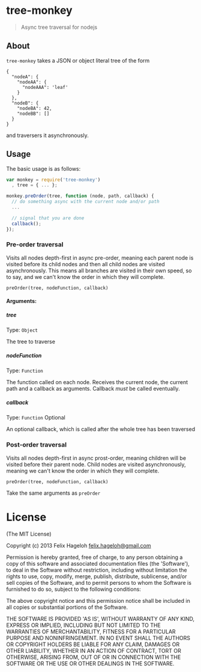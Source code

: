# tree-monkey #
> Async tree traversal for nodejs


## About
`tree-monkey` takes a JSON or object literal tree of the form

```
{
  "nodeA": {
    "nodeAA": {
      "nodeAAA": 'leaf'
    }
  },
  "nodeB": {
    "nodeBA": 42,
    "nodeBB": []
  }
}
```

and traversers it asynchronously.


## Usage ##
The basic usage is as follows:

```js
var monkey = require('tree-monkey')
  , tree = { ... };

monkey.preOrder(tree, function (node, path, callback) {
  // do something async with the current node and/or path
  ...

  // signal that you are done
  callback();
});
```

### Pre-order traversal ###
Visits all nodes depth-first in async pre-order, meaning each parent node is visited before its child nodes and then all child nodes are visited asynchronously. This means all branches are visited in their own speed, so to say, and we can't know the order in which they will complete.

	preOrder(tree, nodeFunction, callback)


#### Arguments:

##### tree
Type: `Object`

The tree to traverse

##### nodeFunction
Type: `Function`

The function called on each node. Receives the current node, the current path and a callback as arguments. Callback *must* be called eventually.

##### callback
Type: `Function`
Optional

An optional callback, which is called after the whole tree has been traversed

### Post-order traversal ###
Visits all nodes depth-first in async prost-order, meaning children will be visited before their parent node. Child nodes are visited asynchronously, meaning we can't know the order in which they will complete.

	preOrder(tree, nodeFunction, callback)

Take the same arguments as `preOrder`


# License #
(The MIT License)

Copyright (c) 2013 Felix Hageloh <felix.hageloh@gmail.com>

Permission is hereby granted, free of charge, to any person obtaining a copy of this software and associated documentation files (the 'Software'), to deal in the Software without restriction, including without limitation the rights to use, copy, modify, merge, publish, distribute, sublicense, and/or sell copies of the Software, and to permit persons to whom the Software is furnished to do so, subject to the following conditions:

The above copyright notice and this permission notice shall be included in all copies or substantial portions of the Software.

THE SOFTWARE IS PROVIDED 'AS IS', WITHOUT WARRANTY OF ANY KIND, EXPRESS OR IMPLIED, INCLUDING BUT NOT LIMITED TO THE WARRANTIES OF MERCHANTABILITY, FITNESS FOR A PARTICULAR PURPOSE AND NONINFRINGEMENT. IN NO EVENT SHALL THE AUTHORS OR COPYRIGHT HOLDERS BE LIABLE FOR ANY CLAIM, DAMAGES OR OTHER LIABILITY, WHETHER IN AN ACTION OF CONTRACT, TORT OR OTHERWISE, ARISING FROM, OUT OF OR IN CONNECTION WITH THE SOFTWARE OR THE USE OR OTHER DEALINGS IN THE SOFTWARE.
